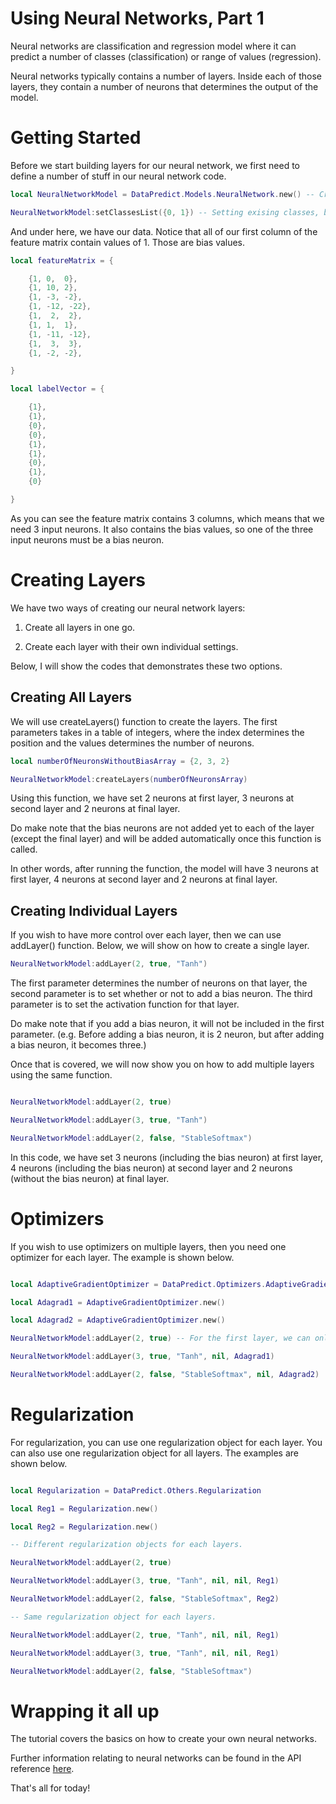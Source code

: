 # Using Neural Networks, Part 1

Neural networks are classification and regression model where it can predict a number of classes (classification) or range of values (regression).

Neural networks typically contains a number of layers. Inside each of those layers, they contain a number of neurons that determines the output of the model.

# Getting Started

Before we start building layers for our neural network, we first need to define a number of stuff in our neural network code.

```lua
local NeuralNetworkModel = DataPredict.Models.NeuralNetwork.new() -- Creating a new model object.

NeuralNetworkModel:setClassesList({0, 1}) -- Setting exising classes, but these can be automatically set by our model if the model uses batch gradient descent.
```

And under here, we have our data. Notice that all of our first column of the feature matrix contain values of 1. Those are bias values.

```lua
local featureMatrix = {

	{1, 0,  0},
	{1, 10, 2},
	{1, -3, -2},
	{1, -12, -22},
	{1,  2,  2},
	{1, 1,  1},
	{1, -11, -12},
	{1,  3,  3},
	{1, -2, -2},

}

local labelVector = {

	{1},
	{1},
	{0},
	{0},
	{1},
	{1},
	{0},
	{1},
	{0}

}
```

As you can see the feature matrix contains 3 columns, which means that we need 3 input neurons. It also contains the bias values, so one of the three input neurons must be a bias neuron.

# Creating Layers

We have two ways of creating our neural network layers:

1. Create all layers in one go.

2. Create each layer with their own individual settings.

Below, I will show the codes that demonstrates these two options.

## Creating All Layers

We will use createLayers() function to create the layers. The first parameters takes in a table of integers, where the index determines the position and the values determines the number of neurons.

```lua
local numberOfNeuronsWithoutBiasArray = {2, 3, 2}

NeuralNetworkModel:createLayers(numberOfNeuronsArray)
```

Using this function, we have set 2 neurons at first layer, 3 neurons at second layer and 2 neurons at final layer. 

Do make note that the bias neurons are not added yet to each of the layer (except the final layer) and will be added automatically once this function is called.

In other words, after running the function, the model will have 3 neurons at first layer, 4 neurons at second layer and 2 neurons at final layer.

## Creating Individual Layers

If you wish to have more control over each layer, then we can use addLayer() function. Below, we will show on how to create a single layer.

```lua
NeuralNetworkModel:addLayer(2, true, "Tanh")
```

The first parameter determines the number of neurons on that layer, the second parameter is to set whether or not to add a bias neuron. The third parameter is to set the activation function for that layer.

Do make note that if you add a bias neuron, it will not be included in the first parameter. (e.g. Before adding a bias neuron, it is 2 neuron, but after adding a bias neuron, it becomes three.)

Once that is covered, we will now show you on how to add multiple layers using the same function.

```lua

NeuralNetworkModel:addLayer(2, true)

NeuralNetworkModel:addLayer(3, true, "Tanh")

NeuralNetworkModel:addLayer(2, false, "StableSoftmax")

```

In this code, we have set 3 neurons (including the bias neuron) at first layer, 4 neurons (including the bias neuron) at second layer and 2 neurons (without the bias neuron) at final layer. 

# Optimizers

If you wish to use optimizers on multiple layers, then you need one optimizer for each layer. The example is shown below.

```lua

local AdaptiveGradientOptimizer = DataPredict.Optimizers.AdaptiveGradient

local Adagrad1 = AdaptiveGradientOptimizer.new()

local Adagrad2 = AdaptiveGradientOptimizer.new()

NeuralNetworkModel:addLayer(2, true) -- For the first layer, we can only choose number of neurons and set whether or not it has bias.

NeuralNetworkModel:addLayer(3, true, "Tanh", nil, Adagrad1)

NeuralNetworkModel:addLayer(2, false, "StableSoftmax", nil, Adagrad2)

```

# Regularization

For regularization, you can use one regularization object for each layer. You can also use one regularization object for all layers. The examples are shown below.

```lua

local Regularization = DataPredict.Others.Regularization

local Reg1 = Regularization.new()

local Reg2 = Regularization.new()

-- Different regularization objects for each layers.

NeuralNetworkModel:addLayer(2, true)

NeuralNetworkModel:addLayer(3, true, "Tanh", nil, nil, Reg1)

NeuralNetworkModel:addLayer(2, false, "StableSoftmax", Reg2)

-- Same regularization object for each layers.

NeuralNetworkModel:addLayer(2, true, "Tanh", nil, nil, Reg1)

NeuralNetworkModel:addLayer(3, true, "Tanh", nil, nil, Reg1)

NeuralNetworkModel:addLayer(2, false, "StableSoftmax")

```

# Wrapping it all up

The tutorial covers the basics on how to create your own neural networks. 

Further information relating to neural networks can be found in the API reference [here](../API/Models/NeuralNetwork.md).

That's all for today!
